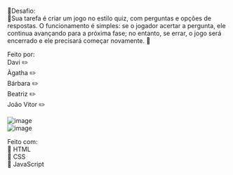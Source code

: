 🎇Desafio: <br>
🚩Sua tarefa é criar um jogo no estilo quiz, com
perguntas e opções de respostas. O funcionamento é simples: se o
jogador acertar a pergunta, ele continua avançando para a próxima
fase; no entanto, se errar, o jogo será encerrado e ele precisará
começar novamente. 🚩 <br>

Feito por: <br>
Davi ✏️ <br>
Àgatha ✏️ <br>
Bárbara ✏️ <br>
Beatriz ✏️ <br>
João Vitor ✏️ <br>

![image](https://github.com/user-attachments/assets/c2871910-2648-4fa0-8ef1-f05be1955c4f) <br>
![image](https://github.com/user-attachments/assets/8dbfad52-c344-4e5d-a1d9-13374377e236) <br>

Feito com: <br>
🎯 HTML <br>
🎯 CSS <br>
🎯 JavaScript <br>

